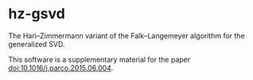 # hz-gsvd
The Hari–Zimmermann variant of the Falk–Langemeyer algorithm for the generalized SVD.

This software is a supplementary material for the paper
[doi:10.1016/j.parco.2015.06.004](http://dx.doi.org/10.1016/j.parco.2015.06.004 "Blocking and parallelization of the Hari–Zimmermann variant of the Falk–Langemeyer algorithm for the generalized SVD").
